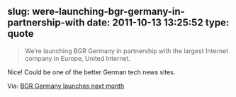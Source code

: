 slug: were-launching-bgr-germany-in-partnership-with
date: 2011-10-13 13:25:52
type: quote
---

> We’re launching BGR Germany in partnership with the largest Internet company in Europe, United Internet.

Nice! Could be one of the better German tech news sites.

 Via: [BGR Germany launches next month](http://www.bgr.com/2011/10/13/bgr-germany-launches-next-month-were-hiring/?utm_source=feedburner&utm_medium=feed&utm_campaign=Feed:%20TheBoyGeniusReport%20(BGR%20%7C%20Boy%20Genius%20Report))
